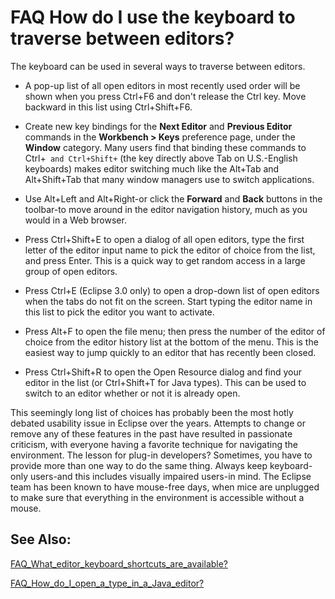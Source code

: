 

FAQ How do I use the keyboard to traverse between editors?
==========================================================

The keyboard can be used in several ways to traverse between editors.

  

*   A pop-up list of all open editors in most recently used order will be shown when you press Ctrl+F6 and don't release the Ctrl key. Move backward in this list using Ctrl+Shift+F6.

  

*   Create new key bindings for the **Next Editor** and **Previous Editor** commands in the **Workbench > Keys** preference page, under the **Window** category. Many users find that binding these commands to Ctrl+` and Ctrl+Shift+` (the key directly above Tab on U.S.-English keyboards) makes editor switching much like the Alt+Tab and Alt+Shift+Tab that many window managers use to switch applications.

  

*   Use Alt+Left and Alt+Right-or click the **Forward** and **Back** buttons in the toolbar-to move around in the editor navigation history, much as you would in a Web browser.

  

*   Press Ctrl+Shift+E to open a dialog of all open editors, type the first letter of the editor input name to pick the editor of choice from the list, and press Enter. This is a quick way to get random access in a large group of open editors.

  

*   Press Ctrl+E (Eclipse 3.0 only) to open a drop-down list of open editors when the tabs do not fit on the screen. Start typing the editor name in this list to pick the editor you want to activate.

  

*   Press Alt+F to open the file menu; then press the number of the editor of choice from the editor history list at the bottom of the menu. This is the easiest way to jump quickly to an editor that has recently been closed.

  

*   Press Ctrl+Shift+R to open the Open Resource dialog and find your editor in the list (or Ctrl+Shift+T for Java types). This can be used to switch to an editor whether or not it is already open.

  

  
This seemingly long list of choices has probably been the most hotly debated usability issue in Eclipse over the years. Attempts to change or remove any of these features in the past have resulted in passionate criticism, with everyone having a favorite technique for navigating the environment. The lesson for plug-in developers? Sometimes, you have to provide more than one way to do the same thing. Always keep keyboard-only users-and this includes visually impaired users-in mind. The Eclipse team has been known to have mouse-free days, when mice are unplugged to make sure that everything in the environment is accessible without a mouse.

  

  

See Also:
---------

[FAQ\_What\_editor\_keyboard\_shortcuts\_are\_available?](./FAQ_What_editor_keyboard_shortcuts_are_available.md "FAQ What editor keyboard shortcuts are available?")

  
[FAQ\_How\_do\_I\_open\_a\_type\_in\_a\_Java\_editor?](./FAQ_How_do_I_open_a_type_in_a_Java_editor.md "FAQ How do I open a type in a Java editor?")

